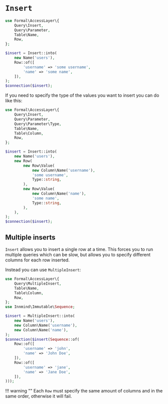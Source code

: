 # `Insert`

```php
use Formal\AccessLayer\{
    Query\Insert,
    Query\Parameter,
    Table\Name,
    Row,
};

$insert = Insert::into(
    new Name('users'),
    Row::of([
        'username' => 'some username',
        'name' => 'some name',
    ]),
);
$connection($insert);
```

If you need to specify the type of the values you want to insert you can do like this:

```php
use Formal\AccessLayer\{
    Query\Insert,
    Query\Parameter,
    Query\Parameter\Type,
    Table\Name,
    Table\Column,
    Row,
};

$insert = Insert::into(
    new Name('users'),
    new Row(
        new Row\Value(
            new Column\Name('username'),
            'some username',
            Type::string,
        ),
        new Row\Value(
            new Column\Name('name'),
            'some name',
            Type::string,
        ),
    ),
);
$connection($insert);
```

## Multiple inserts

`Insert` allows you to insert a single row at a time. This forces you to run multiple queries which can be slow, but allows you to specify different columns for each row inserted.

Instead you can use `MultipleInsert`:

```php
use Formal\AccessLayer\{
    Query\MultipleInsert,
    Table\Name,
    Table\Column,
    Row,
};
use Innmind\Immutable\Sequence;

$insert = MultipleInsert::into(
    new Name('users'),
    new Column\Name('username'),
    new Column\Name('name'),
);
$connection($insert(Sequence::of(
    Row::of([
        'username' => 'john',
        'name' => 'John Doe',
    ]),
    Row::of([
        'username' => 'jane',
        'name' => 'Jane Doe',
    ]),
)));
```
!!! warning ""
    Each `Row` must specify the same amount of columns and in the same order, otherwise it will fail.
